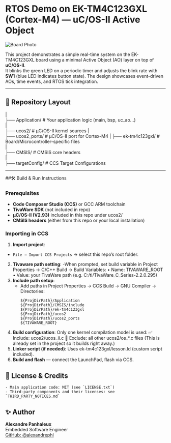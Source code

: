 # RTOS Demo on EK-TM4C123GXL (Cortex-M4) — uC/OS-II Active Object

![Board Photo](img/pic_board.jpg)

This project demonstrates a simple real-time system on the EK-TM4C123GXL board using a minimal Active Object (AO) layer on top of **uC/OS-II**.  
It blinks the green LED on a periodic timer and adjusts the blink rate with **SW1** (blue LED indicates button state). The design showcases event-driven AOs, time events, and RTOS tick integration.

---

## 📂 Repository Layout


|  
├── Application/                 	# Your application logic (main, bsp, uc_ao...)  
|  
├── ucos2/               		    # µC/OS-II kernel sources 
|  
├── ucos2_ports/               		# µC/OS-II port for Cortex-M4 
|
├── ek-tm4c123gxl/               	# Board/Microcontroller-specific files  
|  
├── CMSIS/               		    # CMSIS core headers  
|  
├── targetConfig/                	# CCS Target Configurations  

---

##🛠 Build & Run Instructions

### Prerequisites

- **Code Composer Studio (CCS)** or GCC ARM toolchain  
- **TivaWare SDK** (not included in repo)  
- **µC/OS-II (V2.93)** included in this repo under ucos2/
- **CMSIS headers** (either from this repo or your local installation)

### Importing in CCS

1. **Import project**:
  - `File → Import CCS Projects` → select this repo’s root folder.
2. **Tivaware path setting**:
	-When prompted, set build variable in Project Properties → C/C++ Build → Build Variables:
		•	Name: TIVAWARE_ROOT
		•	Value: your TivaWare path (e.g. C:/ti/TivaWare_C_Series-2.2.0.295)
2. **Include path setup**:
   - Add paths in Project Properties → CCS Build → GNU Compiler → Directories:
     ```
     ${ProjDirPath}/Application
     ${ProjDirPath}/CMSIS/include
     ${ProjDirPath}/ek-tm4c123gxl
     ${ProjDirPath}/ucos2
     ${ProjDirPath}/ucos2_ports
     ${TIVAWARE_ROOT}
     ```
3. **Build configuration**: Only one kernel compilation model is used:
✅ Include: ucos2/ucos_ii.c
🚫 Exclude: all other ucos2/os_*.c files
(This is already set in the project so it builds right away.)
4. **Linker script (if needed)**: Uses ek-tm4c123gxl/lesson.ld (custom script included).
5. **Build and flash** — connect the LaunchPad, flash via CCS.

## 📄 License & Credits

	- Main application code: MIT (see `LICENSE.txt`)
	- Third-party components and their licenses: see `THIRD_PARTY_NOTICES.md`

## ✨ Author
**Alexandre Panhaleux**  
Embedded Software Engineer  
[GitHub: @alexandrephl](https://github.com/alexandrephl)
